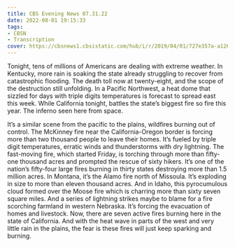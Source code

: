 ```yaml
---
title: CBS Evening News 07.31.22
date: 2022-08-01 19:15:33
tags:
- CBSN
- Transcription
cover: https://cbsnews1.cbsistatic.com/hub/i/r/2019/04/01/727e357a-a126-4138-a2c5-4d3222669d57/thumbnail/640x360/3ff2761028dc5c65cc4f07acd54bcd5c/cbsn2-logo-1920x1080.jpg
---
```

Tonight, tens of millions of Americans are dealing with extreme weather. In Kentucky, more rain is soaking the state already struggling to recover from catastrophic flooding. The death toll now at twenty-eight, and the scope of the destruction still unfolding. In a Pacific Northwest, a heat dome that sizzled for days with triple digits temperatures is forecast to spread east this week. While California tonight, battles the state’s biggest fire so fire this year. The inferno seen here from space. 

It’s a similar scene from the pacific to the plains, wildfires burning out of control. The McKinney fire near the California-Oregon border is forcing more than two thousand people to leave their homes. It’s fueled by triple digit temperatures, erratic winds and thunderstorms with dry lightning. The fast-moving fire, which started Friday, is torching through more than fifty-one thousand acres and prompted the rescue of sixty hikers. It’s one of the nation’s fifty-four large fires burning in thirty states destroying more than 1.5 million acres. In Montana, it’s the Alamo fire north of Missoula. It’s exploding in size to more than eleven thousand acres. And in Idaho, this pyrocumulous cloud formed over the Moose fire which is charring more than sixty seven square miles. And a series of lightning strikes maybe to blame for a fire scorching farmland in western Nebraska. It’s forcing the evacuation of homes and livestock. Now, there are seven active fires burning here in the state of California. And with the heat wave in parts of the west and very little rain in the plains, the fear is these fires will just keep sparking and burning.

